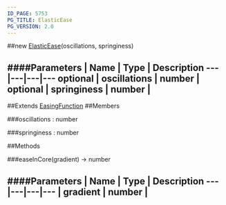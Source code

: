 ```yaml
---
ID_PAGE: 5753
PG_TITLE: ElasticEase
PG_VERSION: 2.0
---
```

##new [ElasticEase](page.php?p=5753)(oscillations, springiness)

####Parameters
 | Name | Type | Description
---|---|---|---
optional | oscillations | number | 
optional | springiness | number | 
---

##Extends [EasingFunction](page.php?p=5748)
##Members

###oscillations : number


###springiness : number




##Methods

###easeInCore(gradient) &rarr; number

####Parameters
 | Name | Type | Description
---|---|---|---
 | gradient | number | 
---
